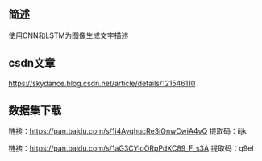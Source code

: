 ## 简述
使用CNN和LSTM为图像生成文字描述

## csdn文章
https://skydance.blog.csdn.net/article/details/121546110

## 数据集下载
链接：https://pan.baidu.com/s/1i4AyqhucRe3iQnwCwiA4vQ 
提取码：iijk


链接：https://pan.baidu.com/s/1aG3CYioORpPdXC89_F_s3A 
提取码：q9el